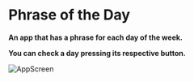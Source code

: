 # Phrase of the Day

**An app that has a phrase for each day of the week.**

**You can check a day pressing its respective button.**

![AppScreen](https://i.imgur.com/jCNXCg9.jpeg)
